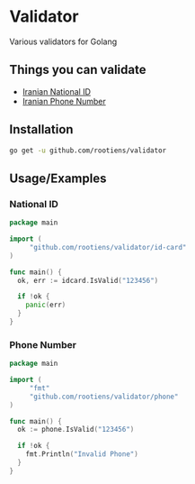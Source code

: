 
# Validator

Various validators for Golang 



## Things you can validate

- [Iranian National ID](https://github.com/rootiens/validator#national-id)
- [Iranian Phone Number](https://github.com/rootiens/validator#phone-number)


## Installation


```bash
go get -u github.com/rootiens/validator
```
    

## Usage/Examples

### National ID

```go
package main

import (
     "github.com/rootiens/validator/id-card"
)

func main() {
  ok, err := idcard.IsValid("123456")

  if !ok {
    panic(err)
  }
}
```

### Phone Number

```go
package main

import (
     "fmt"
     "github.com/rootiens/validator/phone"
)

func main() {
  ok := phone.IsValid("123456")

  if !ok {
    fmt.Println("Invalid Phone")
  }
}
```




